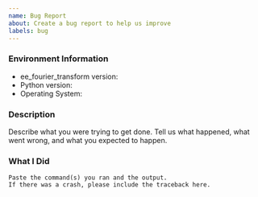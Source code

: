 ```yaml
---
name: Bug Report
about: Create a bug report to help us improve
labels: bug
---
```


<!-- Please search existing issues to avoid creating duplicates. -->

### Environment Information

-   ee_fourier_transform version:
-   Python version:
-   Operating System:

### Description

Describe what you were trying to get done.
Tell us what happened, what went wrong, and what you expected to happen.

### What I Did

```
Paste the command(s) you ran and the output.
If there was a crash, please include the traceback here.
```
